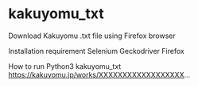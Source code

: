 # kakuyomu_txt
Download Kakuyomu .txt file using Firefox browser

Installation requirement
Selenium
Geckodriver
Firefox 

How to run
Python3 kakuyomu_txt https://kakuyomu.jp/works/XXXXXXXXXXXXXXXXXX...



